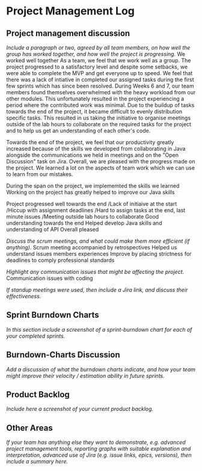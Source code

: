 # Project Management Log

## Project management discussion

*Include a paragraph or two, agreed by all team members, on how well the group has worked together, and how well the project is progressing.*
We worked well together
As a team, we feel that we work well as a group. The project progressed to a satisfactory level and despite some setbacks, we were able to complete the MVP and get everyone up to speed. We feel that there was a lack of intiative in completed our assigned tasks during the first few sprints which has since been resolved. During Weeks 6 and 7, our team members found themselves overwhelmed with the heavy workload from our other modules. This unfortunately resulted in the project experiencing a period where the contributed work was minimal. Due to the buildup of tasks towards the end of the project, it became difficult to evenly distribution specific tasks. This resulted in us taking the initiative to organise meetings outside of the lab hours to collaborate on the required tasks for the project and to help us get an understanding of each other's code.

Towards the end of the project, we feel that our productivity greatly increased because of the skills we developed from collaborating in Java alongside the communications we held in meetings and on the "Open Discussion" task on Jira. Overall, we are pleased with the progress made on the project. We learned a lot on the aspects of team work which we can use to learn from our mistakes.

During the span on the project, we implememted the skills we learned 
Working on the project has greatly helped to improve our Java skills


Project progressed well towards the end
/Lack of initiaive at the start
/Hiccup with assignment deadlines
/Hard to assign tasks at the end, last minute issues
/Meeting outside lab hours to collaborate
Good understanding towards the end
Helped develop Java skills and understanding of API
Overall pleased


*Discuss the scrum meetings, and what could make them more efficient (if anything).*
Scrum meeting accompanied by retrospectives
Helped us understand issues members experiences
Improve by placing strictness for deadlines to comply professional standards


*Highlight any communication issues that might be affecting the project.*
Communication issues with coding


*If standup meetings were used, then include a Jira link, and discuss their effectiveness.*

## Sprint Burndown Charts

*In this section include a screenshot of a sprint-burndown chart for each of your completed sprints.*

## Burndown-Charts Discussion
*Add a discussion of what the burndown charts indicate, and how your team might improve their velocity / estimation ability in future sprints.*

## Product Backlog
*Include here a screenshot of your current product backlog.*

## Other Areas
*If your team has anything else they want to demonstrate, e.g. advanced project management tools, reporting graphs with suitable explanation and interpretation, advanced use of Jira (e.g. issue links, epics, versions), then include a summary here.*
